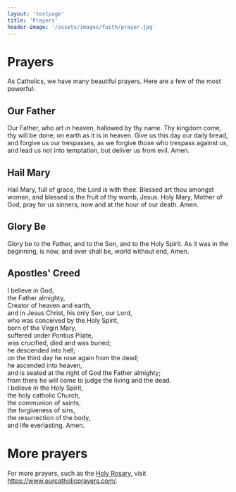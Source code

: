 ```yaml
---
layout: 'textpage'
title: 'Prayers'
header-image: '/assets/images/faith/prayer.jpg'
---
```


# Prayers

As Catholics, we have many beautiful prayers. Here are a few of the most powerful:

## Our Father

Our Father, who art in heaven, hallowed by thy name. Thy kingdom come, thy will be done, on earth as
it is in heaven. Give us this day our daily bread, and forgive us our trespasses, as we forgive
those who trespass against us, and lead us not into temptation, but deliver us from evil. Amen.

## Hail Mary

Hail Mary, full of grace, the Lord is with thee. Blessed art thou amongst women, and blessed is the
fruit of thy womb, Jesus. Holy Mary, Mother of God, pray for us sinners, now and at the hour of our
death. Amen.

## Glory Be

Glory be to the Father, and to the Son, and to the Holy Spirit. As it was in the beginning, is now,
and ever shall be, world without end, Amen.

## Apostles' Creed

I believe in God,<br/>
the Father almighty,<br/>
Creator of heaven and earth,<br/>
and in Jesus Christ, his only Son, our Lord,<br/>
who was conceived by the Holy Spirit,<br/>
born of the Virgin Mary,<br/>
suffered under Pontius Pilate,<br/>
was crucified, died and was buried;<br/>
he descended into hell;<br/>
on the third day he rose again from the dead;<br/>
he ascended into heaven,<br/>
and is seated at the right of God the Father almighty;<br/>
from there he will come to judge the living and the dead.<br/>
I believe in the Holy Spirit,<br/>
the holy catholic Church,<br/>
the communion of saints,<br/>
the forgiveness of sins,<br/>
the resurrection of the body,<br/>
and life everlasting. Amen.

# More prayers

For more prayers, such as the [Holy
Rosary](https://www.ourcatholicprayers.com/how-to-say-the-rosary.html), visit
<https://www.ourcatholicprayers.com/>.
